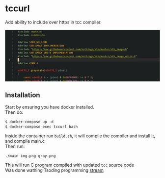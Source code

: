 # tccurl 
Add ability to include over https in tcc compiler.
<br/>
<br/>
![alt text](tccurl-example.jpg)

## Installation
Start by ensuring you have docker installed. <br/>
Then do:
```
$ docker-compose up -d 
$ docker-compose exec tccurl bash
```
Inside the container run `build.sh`, it will compile the compiler and install it, and compile main.c <br/>
Then run:
```
./main img.png gray.png
```
This will run C program compiled with updated ```tcc``` source code <br/>
Was done wathing Tsoding programming [stream](https://www.youtube.com/watch?v=4vSyqK3SK-0)
